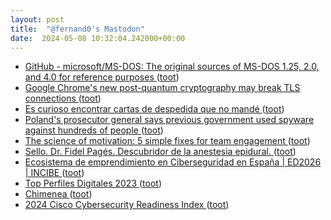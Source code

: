 ```yaml
---
layout: post
title:  "@fernand0's Mastodon"
date:  2024-05-08 10:32:04.242000+00:00
---
```

*  [GitHub - microsoft/MS-DOS: The original sources of MS-DOS 1.25, 2.0, and 4.0 for reference purposes ](https://github.com/microsoft/MS-DO) ([toot](https://mastodon.social/@fernand0/112405009153477758))
*  [Google Chrome's new post-quantum cryptography may break TLS connections ](https://www.bleepingcomputer.com/news/security/google-chromes-new-post-quantum-cryptography-may-break-tls-connections) ([toot](https://mastodon.social/@fernand0/112404706470942095))
*  [Es curioso encontrar cartas de despedida que no mandé  ](https://mastodon.social/@fernand0/112404647541817686) ([toot](https://mastodon.social/@fernand0/112404647541817686))
*  [Poland's prosecutor general says previous government used spyware against hundreds of people ](https://apnews.com/article/poland-spyware-pegasus-nso-group-israel-413bb3cb27daac011d52b524c6d1616) ([toot](https://mastodon.social/@fernand0/112404487798649780))
*  [The science of motivation: 5 simple fixes for team engagement ](https://bigthink.com/business/the-science-of-motivation-5-simple-fixes-for-team-engagement) ([toot](https://mastodon.social/@fernand0/112402934460327736))
*  [Sello. Dr. Fidel Pagés. Descubridor de la anestesia epidural. ](https://avecesunafoto.wordpress.com/2024/05/07/sello-dr-fidel-pages-descubridor-de-la-anestesia-epidural) ([toot](https://mastodon.social/@fernand0/112401022100134275))
*  [Ecosistema de emprendimiento en  Ciberseguridad  en España \| ED2026 \| INCIBE ](https://www.incibe.es/emprendimiento/publicaciones/guias-y-estudios/estudios/ecosistema-de-emprendimiento-en-ciberseguridad-en-espan) ([toot](https://mastodon.social/@fernand0/112400914531235400))
*  [Top Perfiles Digitales 2023 ](https://www.inesdi.com/top-perfiles-digitales-2023) ([toot](https://mastodon.social/@fernand0/112400799605614539))
*  [Chimenea ](https://www.flickr.com/photos/fernand0/53684230258) ([toot](https://mastodon.social/@fernand0/112400569190950374))
*  [2024 Cisco Cybersecurity Readiness Index ](https://newsroom.cisco.com/c/r/newsroom/en/us/a/y2024/m03/cybersecurity-readiness-index-2024.htm) ([toot](https://mastodon.social/@fernand0/112400542827762074))
